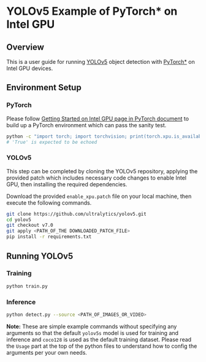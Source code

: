 # YOLOv5 Example of PyTorch* on Intel GPU

## Overview

This is a user guide for running [YOLOv5](https://github.com/ultralytics/yolov5) object detection with [PyTorch*](https://pytorch.org) on Intel GPU devices.

## Environment Setup

### PyTorch

Please follow [Getting Started on Intel GPU page in PyTorch document](https://pytorch.org/docs/stable/notes/get_start_xpu.html) to build up a PyTorch environment which can pass the sanity test.

```bash
python -c "import torch; import torchvision; print(torch.xpu.is_available());"
# 'True' is expected to be echoed
```

### YOLOv5

This step can be completed by cloning the YOLOv5 repository, applying the provided patch which includes necessary code changes to enable Intel GPU, then installing the required dependencies.

Download the provided `enable_xpu.patch` file on your local machine, then execute the following commands.

```bash
git clone https://github.com/ultralytics/yolov5.git
cd yolov5
git checkout v7.0
git apply <PATH_OF_THE DOWNLOADED_PATCH_FILE>
pip install -r requirements.txt
```

## Running YOLOv5

### Training

```bash
python train.py
```

### Inference

```bash
python detect.py --source <PATH_OF_IMAGES_OR_VIDEO>
```

**Note:** These are simple example commands without specifying any arguments so that the default `yolov5s` model is used for training and inference and `coco128` is used as the default training dataset. Please read the `Usage` part at the top of the python files to understand how to config the arguments per your own needs.